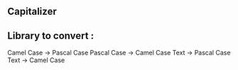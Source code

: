 Capitalizer
-------------

## Library to convert :

Camel Case -> Pascal Case
Pascal Case -> Camel Case
Text -> Pascal Case
Text -> Camel Case

